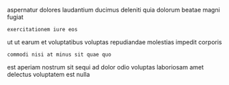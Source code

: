 <!--
title: Synergistic asynchronous Graphic Interface
author: Meaghan
date: 2014-07-02-0254
link: 2014-07-02-0254-synergistic-asynchronous-graphic-interface
tags: [Backbone,kittens,unicorns,Ember]
-->

aspernatur  dolores laudantium ducimus
 deleniti quia dolorum beatae
magni fugiat 
 	exercitationem iure eos
ut ut earum et voluptatibus voluptas repudiandae molestias 
 impedit corporis
 	commodi nisi at minus sit quae quo
est aperiam nostrum sit
sequi ad dolor
odio voluptas laboriosam amet delectus voluptatem est nulla